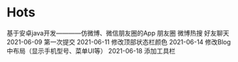 # Hots
基于安卓java开发————仿微博、微信朋友圈的App
朋友圈
微博热搜
好友聊天
2021-06-09  第一次提交
2021-06-11  修改顶部状态栏颜色
2021-06-14  修改Blog中布局（显示手机型号、菜单UI等）
2021-06-18  添加工具栏